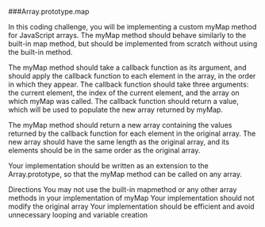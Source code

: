 ###Array.prototype.map

In this coding challenge, you will be implementing a custom myMap method for JavaScript arrays. The myMap method should behave similarly to the built-in map method, but should be implemented from scratch without using the built-in method.

The myMap method should take a callback function as its argument, and should apply the callback function to each element in the array, in the order in which they appear. The callback function should take three arguments: the current element, the index of the current element, and the array on which myMap was called. The callback function should return a value, which will be used to populate the new array returned by myMap.

The myMap method should return a new array containing the values returned by the callback function for each element in the original array. The new array should have the same length as the original array, and its elements should be in the same order as the original array.

Your implementation should be written as an extension to the Array.prototype, so that the myMap method can be called on any array.

Directions
You may not use the built-in mapmethod or any other array methods in your implementation of myMap
Your implementation should not modify the original array
Your implementation should be efficient and avoid unnecessary looping and variable creation
